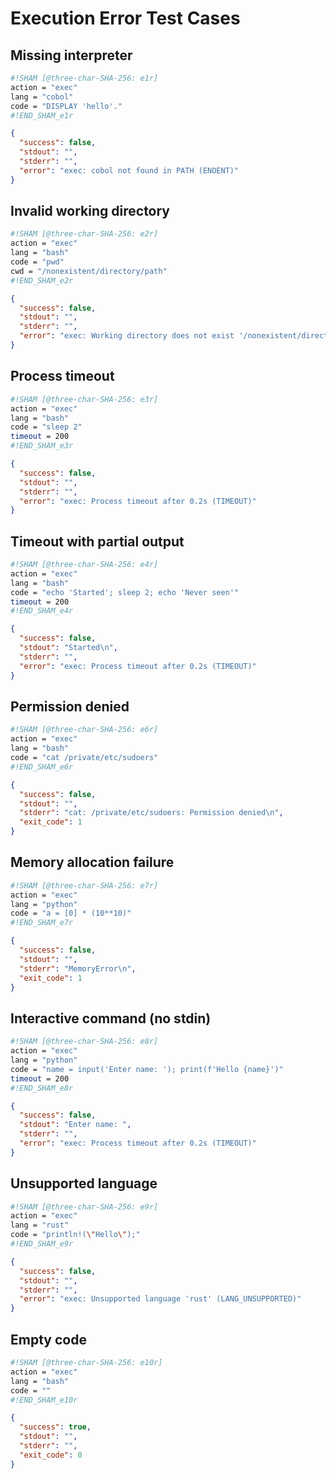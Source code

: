 # Execution Error Test Cases

## Missing interpreter
```sh sham
#!SHAM [@three-char-SHA-256: e1r]
action = "exec"
lang = "cobol"
code = "DISPLAY 'hello'."
#!END_SHAM_e1r
```

```json
{
  "success": false,
  "stdout": "",
  "stderr": "",
  "error": "exec: cobol not found in PATH (ENOENT)"
}
```

## Invalid working directory
```sh sham
#!SHAM [@three-char-SHA-256: e2r]
action = "exec"
lang = "bash"
code = "pwd"
cwd = "/nonexistent/directory/path"
#!END_SHAM_e2r
```

```json
{
  "success": false,
  "stdout": "",
  "stderr": "",
  "error": "exec: Working directory does not exist '/nonexistent/directory/path' (ENOENT)"
}
```

## Process timeout
```sh sham
#!SHAM [@three-char-SHA-256: e3r]
action = "exec"
lang = "bash"
code = "sleep 2"
timeout = 200
#!END_SHAM_e3r
```

```json
{
  "success": false,
  "stdout": "",
  "stderr": "",
  "error": "exec: Process timeout after 0.2s (TIMEOUT)"
}
```

## Timeout with partial output
```sh sham
#!SHAM [@three-char-SHA-256: e4r]
action = "exec"
lang = "bash"
code = "echo 'Started'; sleep 2; echo 'Never seen'"
timeout = 200
#!END_SHAM_e4r
```

```json
{
  "success": false,
  "stdout": "Started\n",
  "stderr": "",
  "error": "exec: Process timeout after 0.2s (TIMEOUT)"
}
```
<!-- 
## Large output truncation
```sh sham
#!SHAM [@three-char-SHA-256: e5r]
action = "exec"
lang = "bash"
code = "for i in {1..100000}; do echo 'Line '$i': This is a very long line of output that will eventually exceed our size limit'; done"
#!END_SHAM_e5r
```

```json
{
  "success": true,
  "stdout": "Line 1: This is a very long...[truncated - 1MB limit]...Line 9999: This is a very long",
  "stderr": "",
  "exit_code": 0
}
``` -->

## Permission denied
```sh sham
#!SHAM [@three-char-SHA-256: e6r]
action = "exec"
lang = "bash"
code = "cat /private/etc/sudoers"
#!END_SHAM_e6r
```

```json
{
  "success": false,
  "stdout": "",
  "stderr": "cat: /private/etc/sudoers: Permission denied\n",
  "exit_code": 1
}
```

## Memory allocation failure
```sh sham
#!SHAM [@three-char-SHA-256: e7r]
action = "exec"
lang = "python"
code = "a = [0] * (10**10)"
#!END_SHAM_e7r
```

```json
{
  "success": false,
  "stdout": "",
  "stderr": "MemoryError\n",
  "exit_code": 1
}
```

## Interactive command (no stdin)
```sh sham
#!SHAM [@three-char-SHA-256: e8r]
action = "exec"
lang = "python"
code = "name = input('Enter name: '); print(f'Hello {name}')"
timeout = 200
#!END_SHAM_e8r
```

```json
{
  "success": false,
  "stdout": "Enter name: ",
  "stderr": "",
  "error": "exec: Process timeout after 0.2s (TIMEOUT)"
}
```

## Unsupported language
```sh sham
#!SHAM [@three-char-SHA-256: e9r]
action = "exec"
lang = "rust"
code = "println!(\"Hello\");"
#!END_SHAM_e9r
```

```json
{
  "success": false,
  "stdout": "",
  "stderr": "",
  "error": "exec: Unsupported language 'rust' (LANG_UNSUPPORTED)"
}
```

## Empty code
```sh sham
#!SHAM [@three-char-SHA-256: e10r]
action = "exec"
lang = "bash"
code = ""
#!END_SHAM_e10r
```

```json
{
  "success": true,
  "stdout": "",
  "stderr": "",
  "exit_code": 0
}
```